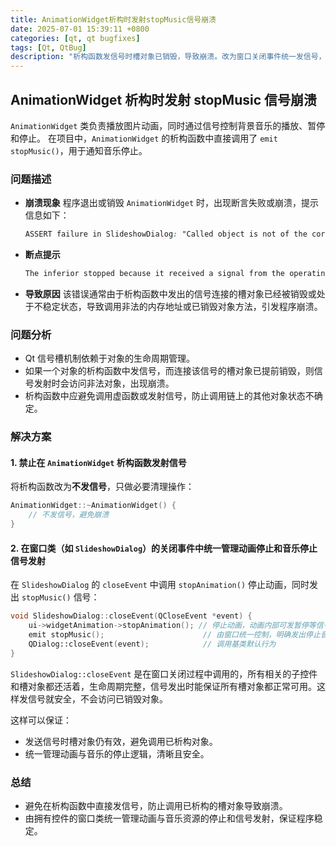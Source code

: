```yaml
---
title: AnimationWidget析构时发射stopMusic信号崩溃
date: 2025-07-01 15:39:11 +0800
categories: [qt, qt bugfixes]
tags: [Qt, QtBug]
description: "析构函数发信号时槽对象已销毁，导致崩溃。改为窗口关闭事件统一发信号，避免访问无效对象。"
---
```

## AnimationWidget 析构时发射 stopMusic 信号崩溃

`AnimationWidget` 类负责播放图片动画，同时通过信号控制背景音乐的播放、暂停和停止。
在项目中，`AnimationWidget` 的析构函数中直接调用了 `emit stopMusic()`，用于通知音乐停止。

### 问题描述

- **崩溃现象**
   程序退出或销毁 `AnimationWidget` 时，出现断言失败或崩溃，提示信息如下：

  ```css
  ASSERT failure in SlideshowDialog: "Called object is not of the correct type (class destructor may have already run)"
  ```

- **断点提示**

  ```css
  The inferior stopped because it received a signal from the operating system. Signal name: ?, Signal meaning: Unknown signal
  ```

- **导致原因**
  该错误通常由于析构函数中发出的信号连接的槽对象已经被销毁或处于不稳定状态，导致调用非法的内存地址或已销毁对象方法，引发程序崩溃。

### 问题分析

- Qt 信号槽机制依赖于对象的生命周期管理。
- 如果一个对象的析构函数中发信号，而连接该信号的槽对象已提前销毁，则信号发射时会访问非法对象，出现崩溃。
- 析构函数中应避免调用虚函数或发射信号，防止调用链上的其他对象状态不确定。

### 解决方案

#### 1. 禁止在 `AnimationWidget` 析构函数发射信号

将析构函数改为**不发信号**，只做必要清理操作：

```cpp
AnimationWidget::~AnimationWidget() {
    // 不发信号，避免崩溃
}
```

#### 2. 在窗口类（如 `SlideshowDialog`）的关闭事件中统一管理动画停止和音乐停止信号发射

在 `SlideshowDialog` 的 `closeEvent` 中调用 `stopAnimation()` 停止动画，同时发出 `stopMusic()` 信号：

```cpp
void SlideshowDialog::closeEvent(QCloseEvent *event) {
    ui->widgetAnimation->stopAnimation(); // 停止动画，动画内部可发暂停等信号
    emit stopMusic();                      // 由窗口统一控制，明确发出停止音乐信号
    QDialog::closeEvent(event);            // 调用基类默认行为
}
```

`SlideshowDialog::closeEvent` 是在窗口关闭过程中调用的，所有相关的子控件和槽对象都还活着，生命周期完整，信号发出时能保证所有槽对象都正常可用。这样发信号就安全，不会访问已销毁对象。

这样可以保证：

- 发送信号时槽对象仍有效，避免调用已析构对象。
- 统一管理动画与音乐的停止逻辑，清晰且安全。

### 总结

- 避免在析构函数中直接发信号，防止调用已析构的槽对象导致崩溃。
- 由拥有控件的窗口类统一管理动画与音乐资源的停止和信号发射，保证程序稳定。

